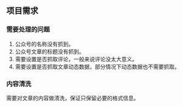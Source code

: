 ## 项目需求

### 需要处理的问题

1. 公众号的名称没有抓到。
2. 公众号文章的标题没有抓到。
3. 需要设置是否抓取评论，一般来说评论没太大意义。
4. 需要设置是否抓取文章动态数据，部分情况下动态数据也不需要抓取。

### 内容清洗

需要对文章的内容做清洗，保证只保留必要的格式信息。
